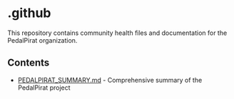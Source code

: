 # .github

This repository contains community health files and documentation for the PedalPirat organization.

## Contents

- [PEDALPIRAT_SUMMARY.md](PEDALPIRAT_SUMMARY.md) - Comprehensive summary of the PedalPirat project
